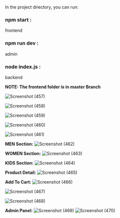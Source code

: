 In the project directory, you can run:  
### **npm start** :
frontend
### **npm run dev**  :
admin
### **node index.js** : 
backend 

**NOTE: The frontend folder is in master Branch**





![Screenshot (457)](https://github.com/dhanashrighagare/E-commerce/assets/77435428/1fda9e6a-2f8e-4585-9b14-d8c9e4976f6c)

![Screenshot (458)](https://github.com/dhanashrighagare/E-commerce/assets/77435428/4b1fdc2b-7aba-4d1c-86c8-d66b1dd1a5c2)

![Screenshot (459)](https://github.com/dhanashrighagare/E-commerce/assets/77435428/65862031-97d8-4b77-ad81-57aad7597068)

![Screenshot (460)](https://github.com/dhanashrighagare/E-commerce/assets/77435428/21c446f2-c645-4ec5-9704-68a40de734c3)

![Screenshot (461)](https://github.com/dhanashrighagare/E-commerce/assets/77435428/7c79efa8-2374-4a3d-b14b-0cf16813f0b5)

**MEN Section:** 
![Screenshot (462)](https://github.com/dhanashrighagare/E-commerce/assets/77435428/75baa6a4-9441-4ea5-af8d-c2767ebec00b)

**WOMEN Section:**
![Screenshot (463)](https://github.com/dhanashrighagare/E-commerce/assets/77435428/13d17f19-4b8e-446d-b806-5f65800a13e0)

**KIDS Section:**
![Screenshot (464)](https://github.com/dhanashrighagare/E-commerce/assets/77435428/04bf889a-1169-4d52-baf6-8279789eb7c1)

**Product Detail:**
![Screenshot (465)](https://github.com/dhanashrighagare/E-commerce/assets/77435428/90b8650d-bbae-4d75-a58e-87111f42f627)

**Add To Cart:**
![Screenshot (466)](https://github.com/dhanashrighagare/E-commerce/assets/77435428/36515006-abe3-4461-b69d-3092f29397b6)

![Screenshot (467)](https://github.com/dhanashrighagare/E-commerce/assets/77435428/3f7d3e24-b01a-4e31-bde6-8b7679aa374f)

![Screenshot (468)](https://github.com/dhanashrighagare/E-commerce/assets/77435428/d7305015-84ae-4671-b2ff-e57ea9246315)

**Admin Panel:** 
![Screenshot (469)](https://github.com/dhanashrighagare/E-commerce/assets/77435428/9dcaca53-bdb4-483b-955a-1393ee93b1e5)
![Screenshot (470)](https://github.com/dhanashrighagare/E-commerce/assets/77435428/f4e1a043-9353-42d4-87ff-5bc610fe4de2)
